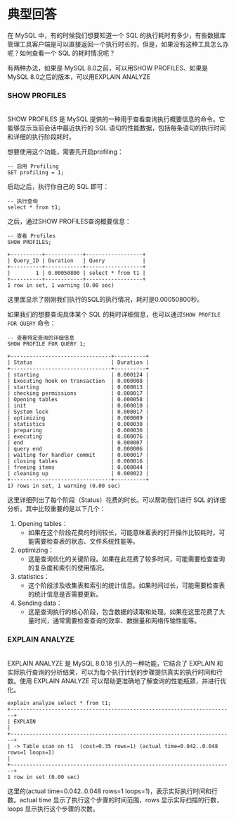 # 典型回答

在 MySQL 中，有的时候我们想要知道一个 SQL 的执行耗时有多少，有些数据库管理工具客户端是可以直接返回一个执行时长的，但是，如果没有这种工具怎么办呢？如何查看一个 SQL 的耗时情况呢？

有两种办法，如果是 MySQL 8.0之前，可以用SHOW PROFILES、如果是 MySQL 8.0之后的版本，可以用EXPLAIN ANALYZE

### SHOW PROFILES
<br />SHOW PROFILES 是 MySQL 提供的一种用于查看查询执行概要信息的命令。它能够显示当前会话中最近执行的 SQL 语句的性能数据，包括每条语句的执行时间和详细的执行阶段耗时。

想要使用这个功能，需要先开启profiling：

```
-- 启用 Profiling
SET profiling = 1;
```

启动之后，执行你自己的 SQL 即可：

```
-- 执行查询
select * from t1;
```

之后，通过SHOW PROFILES查询概要信息：

```
-- 查看 Profiles
SHOW PROFILES;

+----------+------------+------------------+                                                                                                                 
| Query_ID | Duration   | Query            |                                                                                                                 
+----------+------------+------------------+                                                                                                                 
|        1 | 0.00050800 | select * from t1 |                                                                                                                 
+----------+------------+------------------+                                                                                                                 
1 row in set, 1 warning (0.00 sec)   

```

这里面显示了刚刚我们执行的SQL的执行情况，耗时是0.00050800秒。

如果我们的想要查询具体某个 SQL 的耗时详细信息，也可以通过`SHOW PROFILE FOR QUERY` 命令：

```
-- 查看特定查询的详细信息
SHOW PROFILE FOR QUERY 1;

+--------------------------------+----------+                                                                                                                
| Status                         | Duration |                                                                                                                
+--------------------------------+----------+                                                                                                                
| starting                       | 0.000124 |                                                                                                                
| Executing hook on transaction  | 0.000008 |                                                                                                                
| starting                       | 0.000013 |                                                                                                                
| checking permissions           | 0.000017 |                                                                                                                
| Opening tables                 | 0.000058 |                                                                                                                
| init                           | 0.000010 |                                                                                                                
| System lock                    | 0.000017 |                                                                                                                
| optimizing                     | 0.000009 |                                                                                                                
| statistics                     | 0.000030 |                                                                                                                
| preparing                      | 0.000036 |                                                                                                                
| executing                      | 0.000076 |                                                                                                                
| end                            | 0.000007 |                                                                                                                
| query end                      | 0.000006 |                                                                                                                
| waiting for handler commit     | 0.000017 |                                                                                                                
| closing tables                 | 0.000016 |                                                                                                                
| freeing items                  | 0.000044 |                                                                                                                
| cleaning up                    | 0.000022 |                                                                                                                
+--------------------------------+----------+                                                                                                                
17 rows in set, 1 warning (0.00 sec) 

```

这里详细列出了每个阶段（Status）花费的时长。可以帮助我们进行 SQL 的详细分析，其中比较重要的是以下几个：

1. Opening tables：
   - 如果在这个阶段花费的时间较长，可能意味着表的打开操作比较耗时，可能需要检查表的状态、文件系统性能等。
2. optimizing：
   - 这是查询优化的关键阶段。如果在此花费了较多时间，可能需要检查查询的复杂度和索引的使用情况。
3. statistics：
   - 这个阶段涉及收集表和索引的统计信息。如果时间过长，可能需要检查表的统计信息是否需要更新。
4. Sending data：
   - 这是查询执行的核心阶段，包含数据的读取和处理。如果在这里花费了大量时间，通常需要检查查询的效率、数据量和网络传输性能等。

### **EXPLAIN ANALYZE**
<br />EXPLAIN ANALYZE 是 MySQL 8.0.18 引入的一种功能，它结合了 EXPLAIN 和实际执行查询的分析结果，可以为每个执行计划的步骤提供真实的执行时间和行数。使用 EXPLAIN ANALYZE 可以帮助更准确地了解查询的性能瓶颈，并进行优化。

```
explain analyze select * from t1;                                                                                                                     
+-----------------------------------------------------------------------+         
| EXPLAIN                                                               |         
+-----------------------------------------------------------------------+         
| -> Table scan on t1  (cost=0.35 rows=1) (actual time=0.042..0.048 rows=1 loops=1)                                                                      |         
+-----------------------------------------------------------------------+                                                                       
1 row in set (0.00 sec)                                                                                                                                         
```

这里的(actual time=0.042..0.048 rows=1 loops=1)，表示实际执行时间和行数。actual time 显示了执行这个步骤的时间范围，rows 显示实际扫描的行数，loops 显示执行这个步骤的次数。
